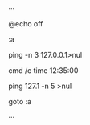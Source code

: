 

···

@echo off

:a

ping -n 3 127.0.0.1&gt;nul

cmd /c time 12:35:00



ping 127.1 -n 5 &gt;nul

goto :a

···


